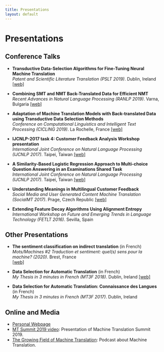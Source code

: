 ```yaml
---
title: Presentations
layout: default
---
```



# Presentations

## Conference Talks 

* **Transductive Data-Selection Algorithms for Fine-Tuning Neural Machine Translation** <br/>
*Patent and Scientific Literature Translation (PSLT 2019)*. Dublin, Ireland [[web]](http://aamtjapio.com/pslt2019/)

* **Combining SMT and NMT Back-Translated Data for Efficient NMT** <br/>
*Recent Advances in Natural Language Processing (RANLP 2019)*. Varna, Bulgaria [[web]](http://ranlp.org/archive/ranlp2019/start.php)

* **Adaptation of Machine Translation Models with Back-translated Data using Transductive Data Selection Methods** <br/>
*Conference on Computational Linguistics and Intelligent Text Processing (CICLING 2019)*. La Rochelle, France [[web]](https://www.cicling.org/2019/)

* **IJCNLP-2017 task 4: Customer Feedback Analysis Workshop presentation** <br/>
*International Joint Conference on Natural Language Processing (IJCNLP 2017)*. Taipei, Taiwan [[web]](https://sites.google.com/view/customer-feedback-analysis)
  
* **A Similarity-Based Logistic Regression Approach to Multi-choice Question Answering in an Examinations Shared Task** <br/>
*International Joint Conference on Natural Language Processing (IJCNLP 2017)*. Taipei, Taiwan [[web]](http://www.nlpr.ia.ac.cn/cip/ijcnlp/Multi-choice_Question_Answering_in_Exams.html)

* **Understanding Meanings in Multilingual Customer Feedback** <br/>
*Social Media and User Generated Content Machine Translation (SocialMT 2017)*. Prage, Czech Republic [[web]](https://sites.google.com/view/socialmt/)
  

* **Extending Feature Decay Algorithms Using Alignment Entropy** <br/>
*International Workshop on Future and Emerging Trends in Language Technology (FETLT 2016)*. Sevilla, Spain


## Other Presentations


* **The sentiment classification on indirect translation** (in French)<br/>
*Mots/Machines \#2 Traduction et sentiment: quel(s) sens pour la machine? (2020)*. Brest, France <br/>
[[web]](https://www.univ-brest.fr/digitalAssets/86/86390_Programme-A5.pdf)

* **Data Selection for Automatic Translation** (in French)<br/>
*My Thesis in 3 minutes in French (MT3F 2018)*. Dublin, Ireland [[web]](https://www.youtube.com/watch?v=JrrHz0MpEF8)

* **Data Selection for Automatic Translation: Connaissance des Langues** (in French)<br/>
*My Thesis in 3 minutes in French (MT3F 2017)*. Dublin, Ireland

## Online and Media

* [Personal Webpage](https://alberto-poncelas.github.io/)
* [MT Summit 2019 video](https://www.youtube.com/watch?v=1fOAHGbSPvg): Presentation of Machine Translation Summit 2019.
* [The Growing Field of Machine Translation](https://soundcloud.com/theadaptcentre/alberto-poncelas): Podcast about Machine Translation.


